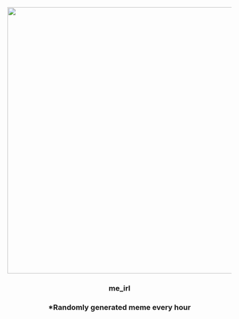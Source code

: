 <p align="center">
        <img src="https://i.redd.it/s4vsgl5detl81.jpg" width="600" height="600">
        </p>
        <h3 align="center">me_irl</h3>
        <h3 align="center">*Randomly generated meme every hour</h3>
    